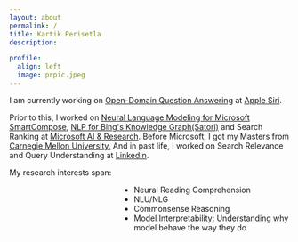 ```yaml
---
layout: about
permalink: /
title: Kartik Perisetla
description:

profile:
  align: left
  image: prpic.jpeg
---
```

<p align="left">
I am currently working on <a target="_blank" href="https://en.wikipedia.org/wiki/Question_answering#Open_domain_question_answering">Open-Domain Question Answering</a> at <a href="https://www.apple.com/siri/" target="_blank">Apple Siri</a>.</p>
<p>
Prior to this, I worked on <a href="https://www.theverge.com/2020/5/11/21254298/microsoft-outlook-web-text-predictions-gmail-smart-compose-feature" target="_blank">Neural Language Modeling for Microsoft SmartCompose</a>, <a href="https://blogs.bing.com/search/2013/03/21/understand-your-world-with-bing" target="_blank">NLP for Bing's Knowledge Graph(Satori)</a> and Search Ranking at <a href="https://news.microsoft.com/2016/09/29/microsoft-expands-artificial-intelligence-ai-efforts-with-creation-of-new-microsoft-ai-and-research-group/" target="_blank">Microsoft AI & Research</a>. Before Microsoft, I got my Masters from <a href="http://cmu.edu/" target="_blank">Carnegie Mellon University.</a> And in past life, I worked on Search Relevance and Query Understanding at <a href="https://linkedin.com" target="_blank">LinkedIn</a>.
</p>

<p align="left">
My research interests span:
<ul style="padding-left: 14rem;">
<li>Neural Reading Comprehension</li>
<li>NLU/NLG</li>
<li>Commonsense Reasoning</li>
<li>Model Interpretability: Understanding why model behave the way they do</li>
</ul>
</p>